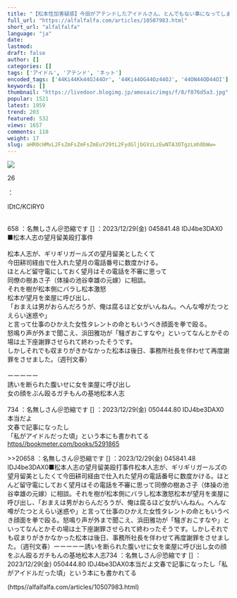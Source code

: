 ```yaml
---
title: "【松本性加害疑惑】今田がアテンドしたアイドルさん、とんでもない事になってしまう…… ＠ネットニュースのまとめ"
full_url: "https://alfalfalfa.com/articles/10507983.html"
short_url: "alfalfalfa"
language: "ja"
date: 
lastmod: 
draft: false
author: []
categories: []
tags: ['アイドル', 'アテンド', 'ネット']
encoded_tags: ['44Ki44Kk44OJ44Or', '44Ki44OG44Oz44OJ', '44ON44OD44OI']
keywords: []
thumbnail: "https://livedoor.blogimg.jp/amosaic/imgs/f/8/f876d5a3.jpg"
popular: 1521
latest: 1959
trend: 203
featured: 532
views: 1657
comments: 110
weight: 17
slug: aHR0cHMvL2FsZmFsZmFsZmEuY29tL2FydGljbGVzLzEwNTA3OTgzLmh0bWw=
---
```


![](https://livedoor.blogimg.jp/amosaic/imgs/f/8/f876d5a3.jpg)

<div><p class='res_info'><p class='res_num'>26</p>：<p class='res_name'></p><p class='res_matome'><p class='res_id'>IDtC/KCIRY0</p></p></p><br> 658 ：名無しさん＠恐縮です [] ：2023/12/29(金) 045841.48 IDJ4be3DAX0<br> ■松本人志の望月留美殴打事件<br> <br> 松本人志が、ギリギリガールズの望月留美としたくて<br> 今田耕司経由で仕入れた望月の電話番号に数度かける。<br> ほとんど留守電にしておく望月はその電話を不審に思って<br> 同僚の樹あさ子（体操の池谷幸雄の元嫁）に相談。<br> それを樹が松本側にバラし松本激怒<br> 松本が望月を楽屋に呼び出し、<br> 「おまえは男がおらんだろうが、俺は腐るほど女がいんねん。へんな噂がたつとえらい迷惑や」<br> と言って仕事のひかえた女性タレントの命ともいうべき顔面を拳で殴る。<br> 怒鳴り声が外まで聞こえ、浜田雅功が「騒ぎおこすなや」といってなんとかその場は土下座謝罪させられて終わったそうです。<br> しかしそれでも収まりがきかなかった松本は後日、事務所社長を伴わせて再度謝罪をさせました。（週刊文春）<br> <br> ーーーーー<br> 誘いを断られた腹いせに女を楽屋に呼び出し<br> 女の顔をぶん殴るガチもんの基地松本人志<br> <br> 734 ：名無しさん＠恐縮です [] ：2023/12/29(金) 050444.80 IDJ4be3DAX0<br> 本当だよ<br> 文春で記事になったし<br> 「私がアイドルだった頃」という本にも書かれてる<br> <a href='https//bookmeter.com/books/5291865' target='_blank' rel='nofollow'>https//bookmeter.com/books/5291865</a><p>>>20658 ：名無しさん＠恐縮です [] ：2023/12/29(金) 045841.48 IDJ4be3DAX0■松本人志の望月留美殴打事件松本人志が、ギリギリガールズの望月留美としたくて今田耕司経由で仕入れた望月の電話番号に数度かける。ほとんど留守電にしておく望月はその電話を不審に思って同僚の樹あさ子（体操の池谷幸雄の元嫁）に相談。それを樹が松本側にバラし松本激怒松本が望月を楽屋に呼び出し、「おまえは男がおらんだろうが、俺は腐るほど女がいんねん。へんな噂がたつとえらい迷惑や」と言って仕事のひかえた女性タレントの命ともいうべき顔面を拳で殴る。怒鳴り声が外まで聞こえ、浜田雅功が「騒ぎおこすなや」といってなんとかその場は土下座謝罪させられて終わったそうです。しかしそれでも収まりがきかなかった松本は後日、事務所社長を伴わせて再度謝罪をさせました。（週刊文春）ーーーーー誘いを断られた腹いせに女を楽屋に呼び出し女の顔をぶん殴るガチもんの基地松本人志734 ：名無しさん＠恐縮です [] ：2023/12/29(金) 050444.80 IDJ4be3DAX0本当だよ文春で記事になったし「私がアイドルだった頃」という本にも書かれてる</p></div>

(https//alfalfalfa.com/articles/10507983.html)
